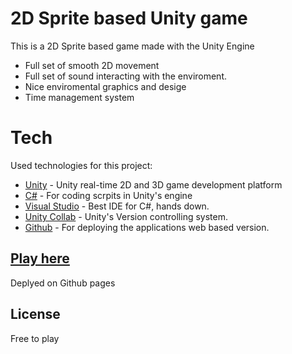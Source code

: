 # 2D Sprite based Unity game
This is a 2D Sprite based game made with the Unity Engine

  - Full set of smooth 2D movement
  - Full set of sound interacting with the enviroment.
  - Nice enviromental graphics and desige
  - Time management system

# Tech

Used technologies for this project:

* [Unity] - Unity real-time 2D and 3D game development platform
* [C#] - For coding scrpits in Unity's engine
* [Visual Studio] - Best IDE for C#, hands down.
* [Unity Collab] - Unity's Version controlling system.
* [Github] - For deploying the applications web based version.


## [Play here]
Deplyed on Github pages


License
----
Free to play

[//]: # (These are reference links used in the body of this note and get stripped out when the markdown processor does its job. There is no need to format nicely because it shouldn't be seen. Thanks SO - http://stackoverflow.com/questions/4823468/store-comments-in-markdown-syntax)

   [Github]: <https://github.com/>
   [Unity]: <https://unity.com/>
   [C#]: <https://docs.microsoft.com/en-us/dotnet/csharp/>
   [Visual Studio]: <https://visualstudio.microsoft.com/>
   [Unity Collab]: <https://unity.com/unity/features/collaborate>
   [Play here]: <https://bit.ly/2W1nyI2>
